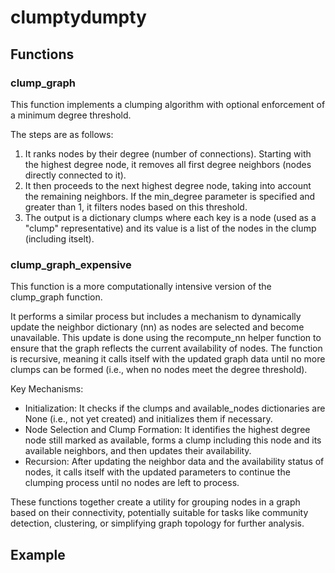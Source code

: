 
# clumptydumpty

## Functions

### clump_graph

This function implements a clumping algorithm with optional enforcement of a minimum degree threshold. 

The steps are as follows:

1. It ranks nodes by their degree (number of connections).
Starting with the highest degree node, it removes all first degree neighbors (nodes directly connected to it).
2. It then proceeds to the next highest degree node, taking into account the remaining neighbors.
If the min_degree parameter is specified and greater than 1, it filters nodes based on this threshold.
3. The output is a dictionary clumps where each key is a node (used as a "clump" representative) and its value is a list of the nodes in the clump (including itselt).

### clump_graph_expensive

This function is a more computationally intensive version of the clump_graph function. 

It performs a similar process but includes a mechanism to dynamically update the neighbor dictionary (nn) as nodes are selected and become unavailable. This update is done using the recompute_nn helper function to ensure that the graph reflects the current availability of nodes. The function is recursive, meaning it calls itself with the updated graph data until no more clumps can be formed (i.e., when no nodes meet the degree threshold).

Key Mechanisms:

* Initialization: It checks if the clumps and available_nodes dictionaries are None (i.e., not yet created) and initializes them if necessary.
* Node Selection and Clump Formation: It identifies the highest degree node still marked as available, forms a clump including this node and its available neighbors, and then updates their availability.
* Recursion: After updating the neighbor data and the availability status of nodes, it calls itself with the updated parameters to continue the clumping process until no nodes are left to process.

These functions together create a utility for grouping nodes in a graph based on their connectivity, potentially suitable for tasks like community detection, clustering, or simplifying graph topology for further analysis.

## Example
